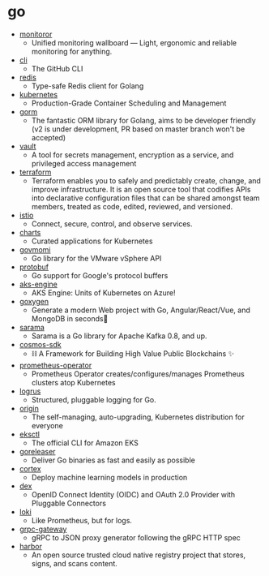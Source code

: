 # go
- [monitoror](https://github.com/monitoror/monitoror)
  - Unified monitoring wallboard — Light, ergonomic and reliable monitoring for anything.
- [cli](https://github.com/cli/cli)
  - The GitHub CLI
- [redis](https://github.com/go-redis/redis)
  - Type-safe Redis client for Golang
- [kubernetes](https://github.com/kubernetes/kubernetes)
  - Production-Grade Container Scheduling and Management
- [gorm](https://github.com/jinzhu/gorm)
  - The fantastic ORM library for Golang, aims to be developer friendly (v2 is under development, PR based on master branch won't be accepted)
- [vault](https://github.com/hashicorp/vault)
  - A tool for secrets management, encryption as a service, and privileged access management
- [terraform](https://github.com/hashicorp/terraform)
  - Terraform enables you to safely and predictably create, change, and improve infrastructure. It is an open source tool that codifies APIs into declarative configuration files that can be shared amongst team members, treated as code, edited, reviewed, and versioned.
- [istio](https://github.com/istio/istio)
  - Connect, secure, control, and observe services.
- [charts](https://github.com/helm/charts)
  - Curated applications for Kubernetes
- [govmomi](https://github.com/vmware/govmomi)
  - Go library for the VMware vSphere API
- [protobuf](https://github.com/golang/protobuf)
  - Go support for Google's protocol buffers
- [aks-engine](https://github.com/Azure/aks-engine)
  - AKS Engine: Units of Kubernetes on Azure!
- [goxygen](https://github.com/Shpota/goxygen)
  - Generate a modern Web project with Go, Angular/React/Vue, and MongoDB in seconds🚀
- [sarama](https://github.com/Shopify/sarama)
  - Sarama is a Go library for Apache Kafka 0.8, and up.
- [cosmos-sdk](https://github.com/cosmos/cosmos-sdk)
  - ⛓ A Framework for Building High Value Public Blockchains ✨
- [prometheus-operator](https://github.com/coreos/prometheus-operator)
  - Prometheus Operator creates/configures/manages Prometheus clusters atop Kubernetes
- [logrus](https://github.com/sirupsen/logrus)
  - Structured, pluggable logging for Go.
- [origin](https://github.com/openshift/origin)
  - The self-managing, auto-upgrading, Kubernetes distribution for everyone
- [eksctl](https://github.com/weaveworks/eksctl)
  - The official CLI for Amazon EKS
- [goreleaser](https://github.com/goreleaser/goreleaser)
  - Deliver Go binaries as fast and easily as possible
- [cortex](https://github.com/cortexlabs/cortex)
  - Deploy machine learning models in production
- [dex](https://github.com/dexidp/dex)
  - OpenID Connect Identity (OIDC) and OAuth 2.0 Provider with Pluggable Connectors
- [loki](https://github.com/grafana/loki)
  - Like Prometheus, but for logs.
- [grpc-gateway](https://github.com/grpc-ecosystem/grpc-gateway)
  - gRPC to JSON proxy generator following the gRPC HTTP spec
- [harbor](https://github.com/goharbor/harbor)
  - An open source trusted cloud native registry project that stores, signs, and scans content.
